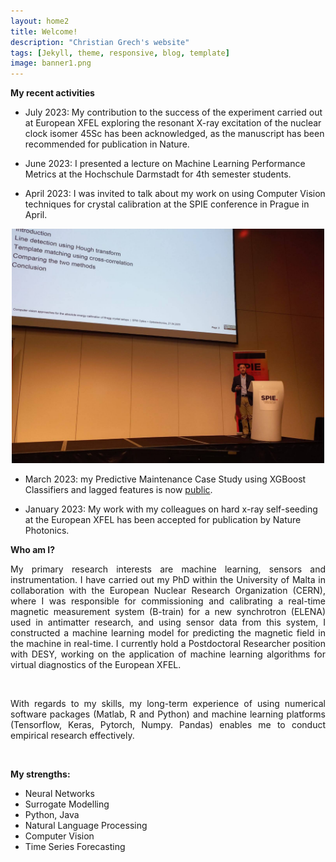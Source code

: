 ```yaml
---
layout: home2
title: Welcome!
description: "Christian Grech's website"
tags: [Jekyll, theme, responsive, blog, template]
image: banner1.png
---
```

**My recent activities**

* July 2023: My contribution to the success of the experiment carried out at European XFEL exploring the resonant X-ray excitation of the nuclear clock isomer 45Sc has been acknowledged, as the manuscript has been recommended for publication in Nature. <br>

* June 2023: I presented a lecture on Machine Learning Performance Metrics at the Hochschule Darmstadt for 4th semester students. <br>

* April 2023: I was invited to talk about my work on using Computer Vision techniques for crystal calibration at the SPIE conference in Prague in April. <br>

<p align="center">
  <img src="https://github.com/cgre23/cgre23.github.io/blob/master/images/spie_image.jpg?raw=true" width="500" title="Presenting my work at the SPIE Optics and Optoelectronics Conference in April.">
</p>

* March 2023: my Predictive Maintenance Case Study using XGBoost Classifiers and lagged features is now [public](https://www.kaggle.com/code/antimattermatters/using-xgboost-to-predict-supply-downtime/). <br>


* January 2023: My work with my colleagues on hard x-ray self-seeding at the European XFEL has been accepted for publication by Nature Photonics. <br>


**Who am I?**
<br>

<p align="justify">My primary research interests are machine learning, sensors and instrumentation. I have carried out my PhD within the University of Malta in collaboration with the European Nuclear Research Organization (CERN), where I was responsible for commissioning and calibrating a real-time magnetic measurement system (B-train) for a new synchrotron (ELENA) used in antimatter research, and using sensor data from this system, I constructed a machine learning model for predicting the magnetic field in the machine in real-time. I currently hold a Postdoctoral Researcher position with DESY, working on the application of machine learning algorithms for virtual diagnostics of the European XFEL. </p><br>

<p align="justify">With regards to my skills, my long-term experience of using numerical software packages (Matlab, R and Python) and machine learning platforms (Tensorflow, Keras, Pytorch, Numpy. Pandas) enables me to conduct empirical research effectively. </p>
<br>

**My strengths:**

<ul>
  <li>Neural Networks</li>
  <li>Surrogate Modelling</li>
  <li>Python, Java</li>
  <li>Natural Language Processing</li>
  <li>Computer Vision</li>
  <li>Time Series Forecasting</li>
</ul>  
